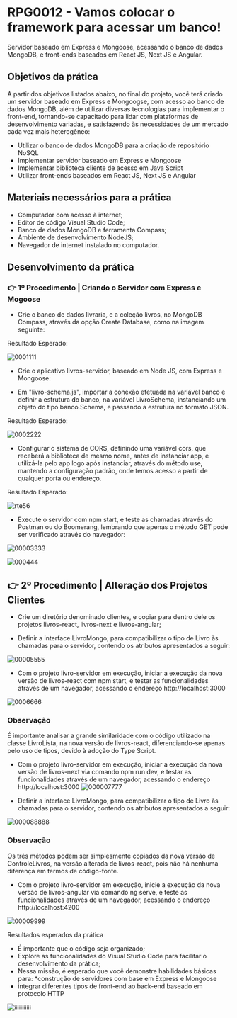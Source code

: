 # RPG0012 - Vamos colocar o framework para acessar um banco!

Servidor baseado em Express e Mongoose, acessando o banco de dados
MongoDB, e front-ends baseados em React JS, Next JS e Angular.

## Objetivos da prática

A partir dos objetivos listados abaixo, no final do projeto, você terá criado um
servidor baseado em Express e Mongoogse, com acesso ao banco de dados
MongoDB, além de utilizar diversas tecnologias para implementar o front-end,
tornando-se capacitado para lidar com plataformas de desenvolvimento variadas,
e satisfazendo às necessidades de um mercado cada vez mais heterogêneo:

* Utilizar o banco de dados MongoDB para a criação de repositório NoSQL
* Implementar servidor baseado em Express e Mongoose
* Implementar biblioteca cliente de acesso em Java Script
* Utilizar front-ends baseados em React JS, Next JS e Angular

## Materiais necessários para a prática

* Computador com acesso à internet;
* Editor de código Visual Studio Code;
* Banco de dados MongoDB e ferramenta Compass;
* Ambiente de desenvolvimento NodeJS;
* Navegador de internet instalado no computador.
  
## Desenvolvimento da prática

### 👉 1º Procedimento | Criando o Servidor com Express e Mogoose

* Crie o banco de dados livraria, e a coleção livros, no MongoDB Compass,
através da opção Create Database, como na imagem seguinte:

Resultado Esperado:

![0001111](https://github.com/Tiagotjp/Trabalho-Mundo-2-5/assets/132152335/d1901632-8bac-4fce-bb5b-fb25340ded45)

* Crie o aplicativo livros-servidor, baseado em Node JS, com Express e Mongoose:
  
* Em "livro-schema.js", importar a conexão efetuada na variável banco e definir
a estrutura do banco, na variável LivroSchema, instanciando um objeto do
tipo banco.Schema, e passando a estrutura no formato JSON.

Resultado Esperado: 

![0002222](https://github.com/Tiagotjp/Trabalho-Mundo-2-5/assets/132152335/7d2fa419-7918-4fcc-b245-c14784e1a962)

* Configurar o sistema de CORS, definindo uma variável cors, que receberá a
biblioteca de mesmo nome, antes de instanciar app, e utilizá-la pelo app logo
após instanciar, através do método use, mantendo a configuração padrão,
onde temos acesso a partir de qualquer porta ou endereço.

Resultado Esperado: 

![rte56](https://github.com/Tiagotjp/Trabalho-Mundo-2-5/assets/132152335/f4626497-eb46-474c-abc8-c4e9c599c0f3)


* Execute o servidor com npm start, e teste as chamadas através do Postman ou
do Boomerang, lembrando que apenas o método GET pode ser verificado através
do navegador:

![00003333](https://github.com/Tiagotjp/Trabalho-Mundo-2-5/assets/132152335/ac192781-29ca-4488-bc0b-84ef1f51f379)

![000444](https://github.com/Tiagotjp/Trabalho-Mundo-2-5/assets/132152335/acde5476-c876-4f41-806b-0cb56f0dbf12)

## 👉 2º Procedimento | Alteração dos Projetos Clientes

* Crie um diretório denominado clientes, e copiar para dentro dele os projetos
livros-react, livros-next e livros-angular;

* Definir a interface LivroMongo, para compatibilizar o tipo de Livro às
chamadas para o servidor, contendo os atributos apresentados a seguir:


![00005555](https://github.com/Tiagotjp/Trabalho-Mundo-2-5/assets/132152335/593f8758-842e-46cc-92e2-da567a9f7e47)


* Com o projeto livro-servidor em execução, iniciar a execução da nova versão de
livros-react com npm start, e testar as funcionalidades através de um navegador,
acessando o endereço http://localhost:3000

![0006666](https://github.com/Tiagotjp/Trabalho-Mundo-2-5/assets/132152335/60a77e15-e03d-4c06-ae50-4a09ea02c4a9)


### Observação

É importante analisar a grande similaridade com o código utilizado na classe
LivroLista, na nova versão de livros-react, diferenciando-se apenas pelo uso de
tipos, devido à adoção do Type Script.

* Com o projeto livro-servidor em execução, iniciar a execução da nova versão de
livros-next via comando npm run dev, e testar as funcionalidades através de um
navegador, acessando o endereço http://localhost:3000
![000007777](https://github.com/Tiagotjp/Trabalho-Mundo-2-5/assets/132152335/6f2e035c-6a0d-40c8-9051-9955682901c0)

* Definir a interface LivroMongo, para compatibilizar o tipo de Livro às
chamadas para o servidor, contendo os atributos apresentados a seguir:

![000088888](https://github.com/Tiagotjp/Trabalho-Mundo-2-5/assets/132152335/188d720a-6049-4e07-995c-1ebaed9c6b84)

### Observação

Os três métodos podem ser simplesmente copiados da nova versão de
ControleLivros, na versão alterada de livros-react, pois não há nenhuma diferença
em termos de código-fonte.


* Com o projeto livro-servidor em execução, inicie a execução da nova versão de
livros-angular via comando ng serve, e teste as funcionalidades através de um
navegador, acessando o endereço http://localhost:4200

![00009999](https://github.com/Tiagotjp/Trabalho-Mundo-2-5/assets/132152335/26d30123-bd68-436a-a04d-a8c9f666fd63)

Resultados esperados da prática

* É importante que o código seja organizado;
* Explore as funcionalidades do Visual Studio Code para facilitar o
desenvolvimento da prática;
* Nessa missão, é esperado que você demonstre habilidades básicas para:
*construção de servidores com base em Express e Mongoose
* integrar diferentes tipos de front-end ao back-end baseado em protocolo
HTTP

![iiiiiiiiiii](https://github.com/Tiagotjp/Trabalho-Mundo-2-5/assets/132152335/bb6d8bde-2393-45b3-87c4-0a0298862514)


